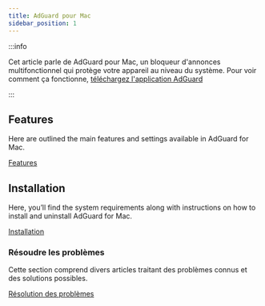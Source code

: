 ```yaml
---
title: AdGuard pour Mac
sidebar_position: 1
---
```


:::info

Cet article parle de AdGuard pour Mac, un bloqueur d'annonces multifonctionnel qui protège votre appareil au niveau du système. Pour voir comment ça fonctionne, [téléchargez l'application AdGuard](https://agrd.io/download-kb-adblock)

:::

## Features

Here are outlined the main features and settings available in AdGuard for Mac.

[Features](/adguard-for-mac/features/features.md)

## Installation

Here, you’ll find the system requirements along with instructions on how to install and uninstall AdGuard for Mac.

[Installation](/adguard-for-mac/installation.md)

### Résoudre les problèmes

Cette section comprend divers articles traitant des problèmes connus et des solutions possibles.

[Résolution des problèmes](/adguard-for-mac/solving-problems/solving-problems.md)
